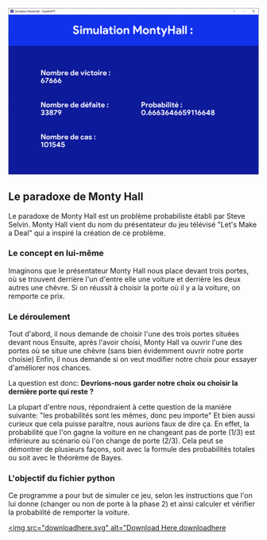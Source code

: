 <p align="center" ><img width="1102" src="img/montyhall.png"></p>

## Le paradoxe de Monty Hall
Le paradoxe de Monty Hall est un problème probabiliste établi par Steve Selvin. Monty Hall vient du nom du présentateur du jeu télévisé "Let's Make a Deal" qui a inspiré la création de ce problème.

### Le concept en lui-même

Imaginons que le présentateur Monty Hall nous place devant trois portes, où se trouvent derrière l'un d'entre elle une voiture et derrière les deux autres une chèvre. Si on réussit à choisir la porte où il y a la voiture, on remporte ce prix.

### Le déroulement

Tout d'abord, il nous demande de choisir l'une des trois portes situées devant nous
Ensuite, après l'avoir choisi, Monty Hall va ouvrir l'une des portes où se situe une chèvre (sans bien évidemment ouvrir notre porte choisie)
Enfin, il nous demande si on veut modifier notre choix pour essayer d'améliorer nos chances.

La question est donc: <b>Devrions-nous garder notre choix ou choisir la dernière porte qui reste ?</b>

La plupart d'entre nous, répondraient à cette question de la manière suivante: "les probabilités sont les mêmes, donc peu importe"
Et bien aussi curieux que cela puisse paraître, nous aurions faux de dire ça. En effet, la probabilité que l'on gagne la voiture en ne changeant pas de porte (1/3) est inférieure au scénario où l'on change de porte (2/3). Cela peut se démontrer de plusieurs façons, soit avec la formule des probabilités totales ou soit avec le théorème de Bayes.

### L'objectif du fichier python

Ce programme a pour but de simuler ce jeu, selon les instructions que l'on lui donne (changer ou non de porte à la phase 2) et ainsi calculer et vérifier la probabilité de remporter la voiture.

<a href="https://github.com/QuentinPTT/MontyHall/blob/master/MontyHall.pyw"><img src="downloadhere.svg" alt="Download Here
downloadhere



